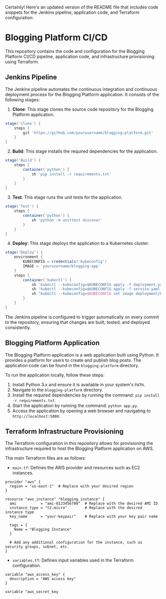 Certainly! Here's an updated version of the README file that includes code snippets for the Jenkins pipeline, application code, and Terraform configuration:

# Blogging Platform CI/CD

This repository contains the code and configuration for the Blogging Platform CI/CD pipeline, application code, and infrastructure provisioning using Terraform.

## Jenkins Pipeline

The Jenkins pipeline automates the continuous integration and continuous deployment process for the Blogging Platform application. It consists of the following stages:

1. **Clone**: This stage clones the source code repository for the Blogging Platform application.

```groovy
stage('Clone') {
    steps {
        git 'https://github.com/yourusername/blogging-platform.git'
    }
}
```

2. **Build**: This stage installs the required dependencies for the application.

```groovy
stage('Build') {
    steps {
        container('python') {
            sh 'pip install -r requirements.txt'
        }
    }
}
```

3. **Test**: This stage runs the unit tests for the application.

```groovy
stage('Test') {
    steps {
        container('python') {
            sh 'python -m unittest discover'
        }
    }
}
```

4. **Deploy**: This stage deploys the application to a Kubernetes cluster.

```groovy
stage('Deploy') {
    environment {
        KUBECONFIG = credentials('kubeconfig')
        IMAGE = 'yourusername/blogging-app'
    }
    steps {
        container('kubectl') {
            sh 'kubectl --kubeconfig=$KUBECONFIG apply -f deployment.yaml'
            sh 'kubectl --kubeconfig=$KUBECONFIG apply -f service.yaml'
            sh "kubectl --kubeconfig=$KUBECONFIG set image deployment/blogging-app-deployment blogging-app-container=$IMAGE"
        }
    }
}
```

The Jenkins pipeline is configured to trigger automatically on every commit to the repository, ensuring that changes are built, tested, and deployed consistently.

## Blogging Platform Application

The Blogging Platform application is a web application built using Python. It provides a platform for users to create and publish blog posts. The application code can be found in the `blogging-platform` directory.

To run the application locally, follow these steps:

1. Install Python 3.x and ensure it is available in your system's `PATH`.
2. Navigate to the `blogging-platform` directory.
3. Install the required dependencies by running the command: `pip install -r requirements.txt`.
4. Start the application by running the command: `python app.py`.
5. Access the application by opening a web browser and navigating to `http://localhost:5000`.

## Terraform Infrastructure Provisioning

The Terraform configuration in this repository allows for provisioning the infrastructure required to host the Blogging Platform application on AWS.

The main Terraform files are as follows:

- `main.tf`: Defines the AWS provider and resources such as EC2 instances.

```hcl
provider "aws" {
  region = "us-east-1"  # Replace with your desired region
}

resource "aws_instance" "blogging_instance" {
  ami           = "ami-0123456789"  # Replace with the desired AMI ID
  instance_type = "t2.micro"        # Replace with the desired instance type
  key_name      = "your-keypair"    # Replace with your key pair name

  tags = {
    Name = "Blogging Instance"
  }

  # Add any additional configuration for the instance, such as security groups, subnet, etc.
}
```

- `variables.tf`: Defines input variables used in the Terraform configuration.

```hcl
variable "aws_access_key" {
  description = "AWS access key"
}

variable "aws_secret_key